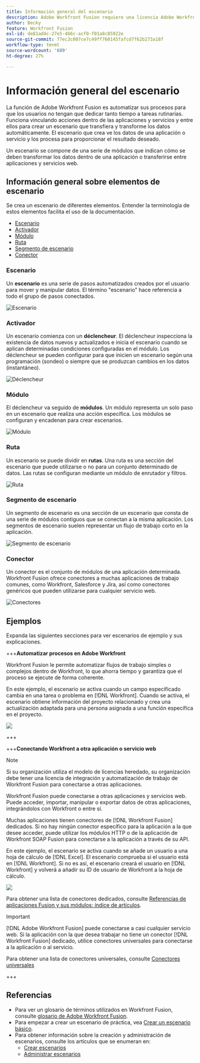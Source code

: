 ```yaml
---
title: Información general del escenario
description: Adobe Workfront Fusion requiere una licencia Adobe Workfront Fusion y de Adobe Workfront.
author: Becky
feature: Workfront Fusion
exl-id: de81ad4c-27e5-4b6c-acf0-f01a8c85922e
source-git-commit: 77ec3c007ce7c49ff760145fafcd7f62b273a18f
workflow-type: tm+mt
source-wordcount: '689'
ht-degree: 27%

---
```


# Información general del escenario

La función de Adobe Workfront Fusion es automatizar sus procesos para que los usuarios no tengan que dedicar tanto tiempo a tareas rutinarias. Funciona vinculando acciones dentro de las aplicaciones y servicios y entre ellos para crear un escenario que transfiera y transforme los datos automáticamente. El escenario que crea ve los datos de una aplicación o servicio y los procesa para proporcionar el resultado deseado.

Un escenario se compone de una serie de módulos que indican cómo se deben transformar los datos dentro de una aplicación o transferirse entre aplicaciones y servicios web.

## Información general sobre elementos de escenario

Se crea un escenario de diferentes elementos. Entender la terminología de estos elementos facilita el uso de la documentación.

* [Escenario](#scenario)
* [Activador](#trigger)
* [Módulo](#module)
* [Ruta](#route)
* [Segmento de escenario](#scenario-segment)
* [Conector](#connector)

### Escenario

Un **escenario** es una serie de pasos automatizados creados por el usuario para mover y manipular datos. El término &quot;escenario&quot; hace referencia a todo el grupo de pasos conectados.

![Escenario](assets/entire-scenario-scenario.png)

### Activador

Un escenario comienza con un **déclencheur**. El déclencheur inspecciona la existencia de datos nuevos y actualizados e inicia el escenario cuando se aplican determinadas condiciones configuradas en el módulo. Los déclencheur se pueden configurar para que inicien un escenario según una programación (sondeo) o siempre que se produzcan cambios en los datos (instantáneo).

![Déclencheur](assets/scenario-trigger.png)

### Módulo

El déclencheur va seguido de **módulos**. Un módulo representa un solo paso en un escenario que realiza una acción específica. Los módulos se configuran y encadenan para crear escenarios.

![Módulo](assets/scenario-module.png)

### Ruta

Un escenario se puede dividir en **rutas**. Una ruta es una sección del escenario que puede utilizarse o no para un conjunto determinado de datos. Las rutas se configuran mediante un módulo de enrutador y filtros.

![Ruta](assets/scenario-route.png)

### Segmento de escenario

Un segmento de escenario es una sección de un escenario que consta de una serie de módulos contiguos que se conectan a la misma aplicación. Los segmentos de escenario suelen representar un flujo de trabajo corto en la aplicación.

![Segmento de escenario](assets/scenario-segment.png)

### Conector

Un conector es el conjunto de módulos de una aplicación determinada. Workfront Fusion ofrece conectores a muchas aplicaciones de trabajo comunes, como Workfront, Salesforce y Jira, así como conectores genéricos que pueden utilizarse para cualquier servicio web.

![Conectores](assets/scenario-connectors.png)

## Ejemplos

Expanda las siguientes secciones para ver escenarios de ejemplo y sus explicaciones.

+++**Automatizar procesos en Adobe Workfront**

Workfront Fusion le permite automatizar flujos de trabajo simples o complejos dentro de Workfront, lo que ahorra tiempo y garantiza que el proceso se ejecute de forma coherente.

En este ejemplo, el escenario se activa cuando un campo especificado cambia en una tarea o problema en [!DNL Workfront]. Cuando se activa, el escenario obtiene información del proyecto relacionado y crea una actualización adaptada para una persona asignada a una función específica en el proyecto.

![](assets/fusion-template-example.png)

+++

+++**Conectando Workfront a otra aplicación o servicio web**

>[!NOTE]
>
>Si su organización utiliza el modelo de licencias heredado, su organización debe tener una licencia de integración y automatización de trabajo de Workfront Fusion para conectarse a otras aplicaciones.

Workfront Fusion puede conectarse a otras aplicaciones y servicios web. Puede acceder, importar, manipular o exportar datos de otras aplicaciones, integrándolos con Workfront o entre sí.

Muchas aplicaciones tienen conectores de [!DNL Workfront Fusion] dedicados. Si no hay ningún conector específico para la aplicación a la que desee acceder, puede utilizar los módulos HTTP o de la aplicación de Workfront SOAP Fusion para conectarse a la aplicación a través de su API.

En este ejemplo, el escenario se activa cuando se añade un usuario a una hoja de cálculo de [!DNL Excel]. El escenario comprueba si el usuario está en [!DNL Workfront]. Si no es así, el escenario creará el usuario en [!DNL Workfront] y volverá a añadir su ID de usuario de Workfront a la hoja de cálculo.

![](assets/fusion-integration-example.png)

Para obtener una lista de conectores dedicados, consulte [Referencias de aplicaciones Fusion y sus módulos: índice de artículos](/help/workfront-fusion/references/apps-and-modules/apps-and-modules-toc.md).


>[!IMPORTANT]
>
>[!DNL Adobe Workfront Fusion] puede conectarse a casi cualquier servicio web. Si la aplicación con la que desea trabajar no tiene un conector [!DNL Workfront Fusion] dedicado, utilice conectores universales para conectarse a la aplicación o al servicio.
>
>Para obtener una lista de conectores universales, consulte [Conectores universales](/help/workfront-fusion/references/apps-and-modules/apps-and-modules-toc.md#universal-connectors)

+++

## Referencias

* Para ver un glosario de términos utilizados en Workfront Fusion, consulte [glosario de Adobe Workfront Fusion](/help/workfront-fusion/get-started-with-fusion/understand-fusion/fusion-glossary.md).
* Para empezar a crear un escenario de práctica, vea [Crear un escenario básico](/help/workfront-fusion/build-practice-scenarios/create-basic-scenario.md).
* Para obtener información sobre la creación y administración de escenarios, consulte los artículos que se enumeran en:
   * [Crear escenarios](/help/workfront-fusion/create-scenarios/create-scenarios-toc.md)
   * [Administrar escenarios](/help/workfront-fusion/manage-scenarios/manage-scenarios-toc.md)
